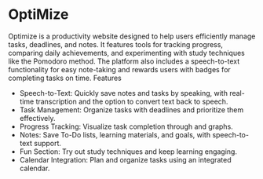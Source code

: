 # OptiMize
Optimize is a productivity website designed to help users efficiently manage tasks, deadlines, and notes. It features tools for tracking progress, comparing daily achievements, and experimenting with study techniques like the Pomodoro method. The platform also includes a speech-to-text functionality for easy note-taking and rewards users with badges for completing tasks on time.
Features
- Speech-to-Text: Quickly save notes and tasks by speaking, with real-time transcription and the option to convert text back to speech.
- Task Management: Organize tasks with deadlines and prioritize them effectively.
- Progress Tracking: Visualize task completion through  and graphs.
- Notes: Save To-Do lists, learning materials, and goals, with speech-to-text support.
- Fun Section: Try out study techniques and keep learning engaging.
- Calendar Integration: Plan and organize tasks using an integrated calendar.
